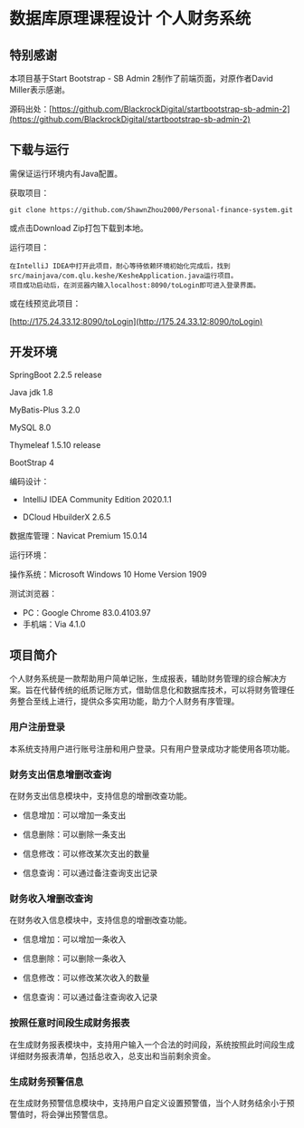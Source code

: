 # 数据库原理课程设计 个人财务系统
## 特别感谢

本项目基于Start Bootstrap - SB Admin 2制作了前端页面，对原作者David Miller表示感谢。

源码出处：[https://github.com/BlackrockDigital/startbootstrap-sb-admin-2](https://github.com/BlackrockDigital/startbootstrap-sb-admin-2)

## 下载与运行

需保证运行环境内有Java配置。

获取项目：

```
git clone https://github.com/ShawnZhou2000/Personal-finance-system.git
```

或点击Download Zip打包下载到本地。

运行项目：

```
在IntelliJ IDEA中打开此项目，耐心等待依赖环境初始化完成后，找到src/mainjava/com.qlu.keshe/KesheApplication.java运行项目。
项目成功启动后，在浏览器内输入localhost:8090/toLogin即可进入登录界面。
```

或在线预览此项目：

[http://175.24.33.12:8090/toLogin](http://175.24.33.12:8090/toLogin)

## 开发环境

SpringBoot 2.2.5 release

Java jdk 1.8

MyBatis-Plus 3.2.0

MySQL 8.0

Thymeleaf 1.5.10 release

BootStrap 4

编码设计：

- IntelliJ IDEA Community Edition 2020.1.1

- DCloud HbuilderX 2.6.5

数据库管理：Navicat Premium 15.0.14

运行环境：

操作系统：Microsoft Windows 10 Home Version 1909

测试浏览器：

- PC：Google Chrome 83.0.4103.97
- 手机端：Via 4.1.0

## 项目简介

个人财务系统是一款帮助用户简单记账，生成报表，辅助财务管理的综合解决方案。旨在代替传统的纸质记账方式，借助信息化和数据库技术，可以将财务管理任务整合至线上进行，提供众多实用功能，助力个人财务有序管理。

### 用户注册登录

本系统支持用户进行账号注册和用户登录。只有用户登录成功才能使用各项功能。

### 财务支出信息增删改查询

在财务支出信息模块中，支持信息的增删改查功能。

- 信息增加：可以增加一条支出

- 信息删除：可以删除一条支出 

- 信息修改：可以修改某次支出的数量

- 信息查询：可以通过备注查询支出记录

### 财务收入增删改查询

在财务收入信息模块中，支持信息的增删改查功能。

- 信息增加：可以增加一条收入

- 信息删除：可以删除一条收入

- 信息修改：可以修改某次收入的数量

- 信息查询：可以通过备注查询收入记录

### 按照任意时间段生成财务报表

在生成财务报表模块中，支持用户输入一个合法的时间段，系统按照此时间段生成详细财务报表清单，包括总收入，总支出和当前剩余资金。

### 生成财务预警信息

在生成财务预警信息模块中，支持用户自定义设置预警值，当个人财务结余小于预警值时，将会弹出预警信息。